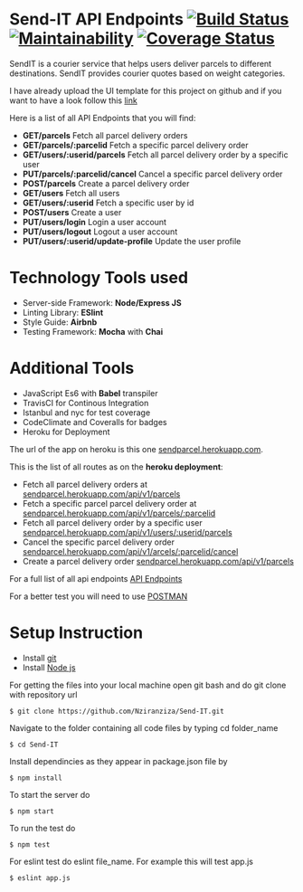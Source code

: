 # Send-IT API Endpoints [![Build Status](https://travis-ci.org/Nziranziza/Send-IT.svg?branch=master)](https://travis-ci.org/Nziranziza/Send-IT) [![Maintainability](https://api.codeclimate.com/v1/badges/a99a88d28ad37a79dbf6/maintainability)](https://codeclimate.com/github/Nziranziza/Send-IT) [![Coverage Status](https://coveralls.io/repos/github/Nziranziza/Send-IT/badge.png?branch=master)](https://coveralls.io/github/Nziranziza/Send-IT?branch=master)
SendIT is a courier service that helps users deliver parcels to different destinations. SendIT
provides courier quotes based on weight categories.

I have already upload the UI template for this project on github and if you want to have a look follow this [link](https://github.com/Nziranziza/sendit)

Here is a list of all API Endpoints that you will find:
* **GET/parcels** Fetch all parcel delivery orders
* **GET/parcels/:parcelid** Fetch a specific parcel delivery order
* **GET/users/:userid/parcels** Fetch all parcel delivery order by a specific user
* **PUT/parcels/:parcelid/cancel** Cancel a specific parcel delivery order
* **POST/parcels** Create a parcel delivery order
* **GET/users** Fetch all users
* **GET/users/:userid** Fetch a specific user by id
* **POST/users** Create a user
* **PUT/users/login** Login a user account
* **PUT/users/logout** Logout a user account
* **PUT/users/:userid/update-profile** Update the user profile
# Technology Tools used
* Server-side Framework: **Node/Express JS**
* Linting Library: **ESlint**
* Style Guide: **Airbnb**
* Testing Framework: **Mocha** with **Chai**

# Additional Tools
* JavaScript Es6 with **Babel** transpiler
* TravisCI for Continous Integration
* Istanbul and nyc for test coverage
* CodeClimate and Coveralls for badges
* Heroku for Deployment

The url of the app on heroku is this one [sendparcel.herokuapp.com](http://sendparcel.herokuapp.com).

This is the list of all routes as on the **heroku deployment**:
* Fetch all parcel delivery orders at [sendparcel.herokuapp.com/api/v1/parcels](http://sendparcel.herokuapp.com/api/v1/parcels)
* Fetch a specific parcel parcel delivery order at [sendparcel.herokuapp.com/api/v1/parcels/:parcelid](http://sendparcel.herokuapp.com/api/v1/parcels/<parcelid>)
* Fetch all parcel delivery order by a specific user [sendparcel.herokuapp.com/api/v1/users/:userid/parcels](http://sendparcel.herokuapp.com/api/v1/users/<userid>/parcels)
* Cancel the specific parcel delivery order [sendparcel.herokuapp.com/api/v1/arcels/:parcelid/cancel](http://sendparcel.herokuapp.com/api/v1/users/<userid>/parcels)
* Create a parcel delivery order [sendparcel.herokuapp.com/api/v1/parcels](http://sendparcel.herokuapp.com/api/v1/parcels)

For a full list of all api endpoints [API Endpoints](http://sendparcel.herokuapp.com/api/v1/)

For a better test you will need to use [POSTMAN](https://www.getpostman.com/)
# Setup Instruction
* Install [git](https://git-scm.com/downloads)
* Install [Node js](https://nodejs.org/en/)

For getting the files into your local machine open git bash and do git clone with repository url

```
$ git clone https://github.com/Nziranziza/Send-IT.git
```
Navigate to the folder containing all code files by typing cd folder_name

```
$ cd Send-IT
```
Install dependincies as they appear in package.json file by

```
$ npm install
```
To start the server do

```
$ npm start
```
To run the test do

```
$ npm test
```
For eslint test do eslint file_name. For example this will test app.js

```
$ eslint app.js
```
